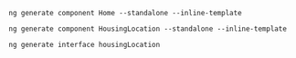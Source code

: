 `ng generate component Home --standalone --inline-template`

`ng generate component HousingLocation --standalone --inline-template`

`ng generate interface housingLocation`




